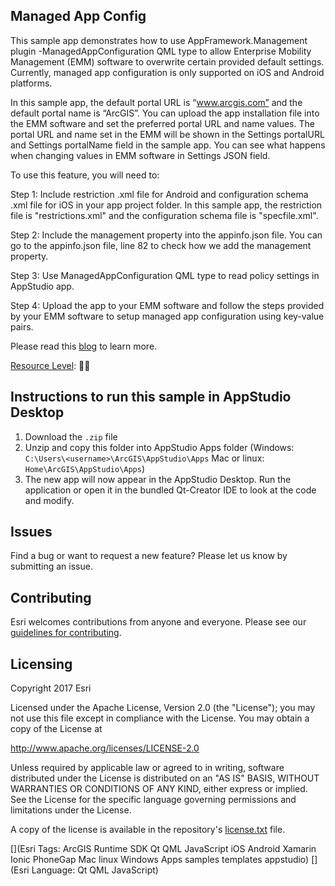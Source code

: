 ## Managed App Config

This sample app demonstrates how to use AppFramework.Management plugin -ManagedAppConfiguration QML type to allow Enterprise Mobility Management (EMM) software to overwrite certain provided default settings. Currently, managed app configuration is only supported on iOS and Android platforms.

In this sample app, the default portal URL is “www.arcgis.com” and the default portal name is “ArcGIS”. You can upload the app installation file into the EMM software and set the preferred portal URL and name values. The portal URL and name set in the EMM will be shown in the Settings portalURL and Settings portalName field in the sample app. You can see what happens when changing values in EMM software in Settings JSON field.

To use this feature, you will need to:

Step 1:  Include restriction .xml file for Android and configuration schema .xml file for iOS in your app project folder. In this sample app, the restriction file is "restrictions.xml" and the configuration schema file is "specfile.xml".

Step 2: Include the management property into the appinfo.json file. You can go to the appinfo.json file, line 82 to check how we add the management property.   

Step 3: Use ManagedAppConfiguration QML type to read policy settings in AppStudio app.

Step 4: Upload the app to your EMM software and follow the steps provided by your EMM software to setup managed app configuration using key-value pairs.

Please read this [blog](https://community.esri.com/groups/appstudio/blog/2019/03/04/support-for-managed-app-configuration-with-enterprise-mobility-management-solutions) to learn more.



[Resource Level](https://geonet.esri.com/groups/appstudio/blog/2016/12/06/how-to-describe-our-resources-in-terms-of-difficulty-complexity-and-time-to-digest): 🍌🍌


## Instructions to run this sample in AppStudio Desktop

1. Download the `.zip` file
2. Unzip and copy this folder into AppStudio Apps folder (Windows: `C:\Users\<username>\ArcGIS\AppStudio\Apps` Mac or linux: `Home\ArcGIS\AppStudio\Apps`)
3. The new app will now appear in the AppStudio Desktop. Run the application or open it in the bundled Qt-Creator IDE to look at the code and modify.

## Issues

Find a bug or want to request a new feature?  Please let us know by submitting an issue.

## Contributing

Esri welcomes contributions from anyone and everyone. Please see our [guidelines for contributing](https://github.com/esri/contributing).

## Licensing
Copyright 2017 Esri

Licensed under the Apache License, Version 2.0 (the "License");
you may not use this file except in compliance with the License.
You may obtain a copy of the License at

http://www.apache.org/licenses/LICENSE-2.0

Unless required by applicable law or agreed to in writing, software
distributed under the License is distributed on an "AS IS" BASIS,
WITHOUT WARRANTIES OR CONDITIONS OF ANY KIND, either express or implied.
See the License for the specific language governing permissions and
limitations under the License.

A copy of the license is available in the repository's [license.txt](license.txt) file.


[](Esri Tags: ArcGIS Runtime SDK Qt QML JavaScript iOS Android Xamarin Ionic PhoneGap Mac linux Windows Apps samples templates appstudio)
[](Esri Language: Qt QML JavaScript)
